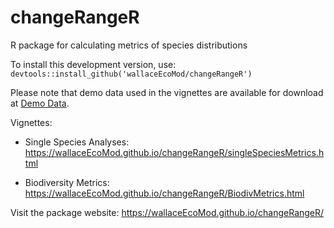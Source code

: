 # changeRangeR
R package for calculating metrics of species distributions

To install this development version, use: `devtools::install_github('wallaceEcoMod/changeRangeR')`

Please note that demo data used in the vignettes are available for download at <a href= "https://github.com/wallaceEcoMod/changeRangeR/tree/master/inst/extdata/DemoData" target="_blank">Demo Data</a>.

Vignettes:

* Single Species Analyses: https://wallaceEcoMod.github.io/changeRangeR/singleSpeciesMetrics.html

* Biodiversity Metrics: https://wallaceEcoMod.github.io/changeRangeR/BiodivMetrics.html  


Visit the package website: https://wallaceEcoMod.github.io/changeRangeR/

